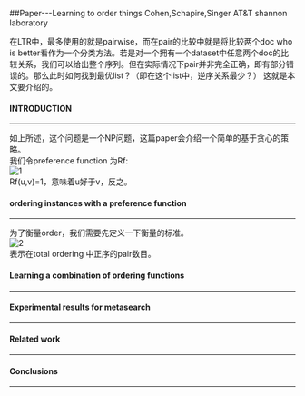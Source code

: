 ##Paper---Learning to order things
Cohen,Schapire,Singer  AT&T shannon laboratory<br>

在LTR中，最多使用的就是pairwise，而在pair的比较中就是将比较两个doc who is better看作为一个分类方法。若是对一个拥有一个dataset中任意两个doc的比较关系，我们可以给出整个序列。但在实际情况下pair并非完全正确，即有部分错误的。那么此时如何找到最优list？（即在这个list中，逆序关系最少？）
这就是本文要介绍的。

#### INTRODUCTION
------------
如上所述，这个问题是一个NP问题，这篇paper会介绍一个简单的基于贪心的策略。<br>
我们令preference function 为Rf:<br>
![1](/paper/paper_ltot_1.png)<br>
Rf(u,v)=1，意味着u好于v，反之。<br>


#### ordering instances with a preference function
------------
为了衡量order，我们需要先定义一下衡量的标准。<br>
![2](/paper/paper_ltot_2.png)<br>
表示在total ordering 中正序的pair数目。<br>

#### Learning a combination of ordering functions
------------

#### Experimental results for metasearch
------------


#### Related work
------------

#### Conclusions
------------



